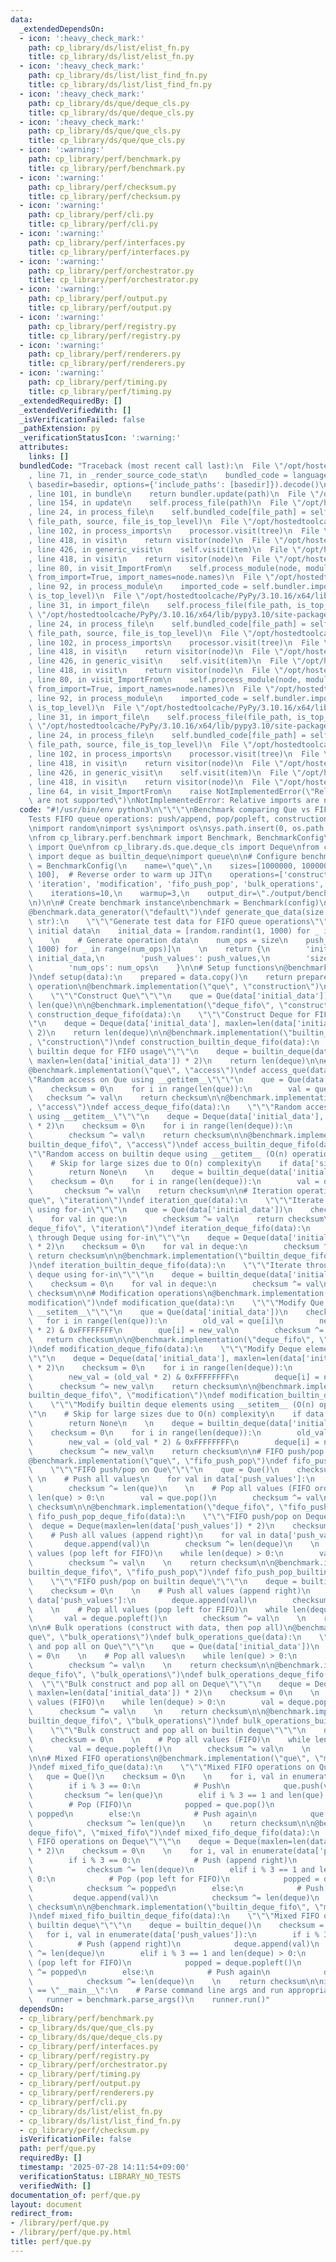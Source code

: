 ```yaml
---
data:
  _extendedDependsOn:
  - icon: ':heavy_check_mark:'
    path: cp_library/ds/list/elist_fn.py
    title: cp_library/ds/list/elist_fn.py
  - icon: ':heavy_check_mark:'
    path: cp_library/ds/list/list_find_fn.py
    title: cp_library/ds/list/list_find_fn.py
  - icon: ':heavy_check_mark:'
    path: cp_library/ds/que/deque_cls.py
    title: cp_library/ds/que/deque_cls.py
  - icon: ':heavy_check_mark:'
    path: cp_library/ds/que/que_cls.py
    title: cp_library/ds/que/que_cls.py
  - icon: ':warning:'
    path: cp_library/perf/benchmark.py
    title: cp_library/perf/benchmark.py
  - icon: ':warning:'
    path: cp_library/perf/checksum.py
    title: cp_library/perf/checksum.py
  - icon: ':warning:'
    path: cp_library/perf/cli.py
    title: cp_library/perf/cli.py
  - icon: ':warning:'
    path: cp_library/perf/interfaces.py
    title: cp_library/perf/interfaces.py
  - icon: ':warning:'
    path: cp_library/perf/orchestrator.py
    title: cp_library/perf/orchestrator.py
  - icon: ':warning:'
    path: cp_library/perf/output.py
    title: cp_library/perf/output.py
  - icon: ':warning:'
    path: cp_library/perf/registry.py
    title: cp_library/perf/registry.py
  - icon: ':warning:'
    path: cp_library/perf/renderers.py
    title: cp_library/perf/renderers.py
  - icon: ':warning:'
    path: cp_library/perf/timing.py
    title: cp_library/perf/timing.py
  _extendedRequiredBy: []
  _extendedVerifiedWith: []
  _isVerificationFailed: false
  _pathExtension: py
  _verificationStatusIcon: ':warning:'
  attributes:
    links: []
  bundledCode: "Traceback (most recent call last):\n  File \"/opt/hostedtoolcache/PyPy/3.10.16/x64/lib/pypy3.10/site-packages/onlinejudge_verify/documentation/build.py\"\
    , line 71, in _render_source_code_stat\n    bundled_code = language.bundle(stat.path,\
    \ basedir=basedir, options={'include_paths': [basedir]}).decode()\n  File \"/opt/hostedtoolcache/PyPy/3.10.16/x64/lib/pypy3.10/site-packages/onlinejudge_verify/languages/python.py\"\
    , line 101, in bundle\n    return bundler.update(path)\n  File \"/opt/hostedtoolcache/PyPy/3.10.16/x64/lib/pypy3.10/site-packages/onlinejudge_verify/languages/python_bundle.py\"\
    , line 154, in update\n    self.process_file(path)\n  File \"/opt/hostedtoolcache/PyPy/3.10.16/x64/lib/pypy3.10/site-packages/onlinejudge_verify/languages/python_bundle.py\"\
    , line 24, in process_file\n    self.bundled_code[file_path] = self.process_imports(tree,\
    \ file_path, source, file_is_top_level)\n  File \"/opt/hostedtoolcache/PyPy/3.10.16/x64/lib/pypy3.10/site-packages/onlinejudge_verify/languages/python_bundle.py\"\
    , line 102, in process_imports\n    processor.visit(tree)\n  File \"/opt/hostedtoolcache/PyPy/3.10.16/x64/lib/pypy3.10/ast.py\"\
    , line 418, in visit\n    return visitor(node)\n  File \"/opt/hostedtoolcache/PyPy/3.10.16/x64/lib/pypy3.10/ast.py\"\
    , line 426, in generic_visit\n    self.visit(item)\n  File \"/opt/hostedtoolcache/PyPy/3.10.16/x64/lib/pypy3.10/ast.py\"\
    , line 418, in visit\n    return visitor(node)\n  File \"/opt/hostedtoolcache/PyPy/3.10.16/x64/lib/pypy3.10/site-packages/onlinejudge_verify/languages/python_bundle.py\"\
    , line 80, in visit_ImportFrom\n    self.process_module(node, module_path, file_is_top_level,\
    \ from_import=True, import_names=node.names)\n  File \"/opt/hostedtoolcache/PyPy/3.10.16/x64/lib/pypy3.10/site-packages/onlinejudge_verify/languages/python_bundle.py\"\
    , line 92, in process_module\n    imported_code = self.bundler.import_file(module_path,\
    \ is_top_level)\n  File \"/opt/hostedtoolcache/PyPy/3.10.16/x64/lib/pypy3.10/site-packages/onlinejudge_verify/languages/python_bundle.py\"\
    , line 31, in import_file\n    self.process_file(file_path, is_top_level)\n  File\
    \ \"/opt/hostedtoolcache/PyPy/3.10.16/x64/lib/pypy3.10/site-packages/onlinejudge_verify/languages/python_bundle.py\"\
    , line 24, in process_file\n    self.bundled_code[file_path] = self.process_imports(tree,\
    \ file_path, source, file_is_top_level)\n  File \"/opt/hostedtoolcache/PyPy/3.10.16/x64/lib/pypy3.10/site-packages/onlinejudge_verify/languages/python_bundle.py\"\
    , line 102, in process_imports\n    processor.visit(tree)\n  File \"/opt/hostedtoolcache/PyPy/3.10.16/x64/lib/pypy3.10/ast.py\"\
    , line 418, in visit\n    return visitor(node)\n  File \"/opt/hostedtoolcache/PyPy/3.10.16/x64/lib/pypy3.10/ast.py\"\
    , line 426, in generic_visit\n    self.visit(item)\n  File \"/opt/hostedtoolcache/PyPy/3.10.16/x64/lib/pypy3.10/ast.py\"\
    , line 418, in visit\n    return visitor(node)\n  File \"/opt/hostedtoolcache/PyPy/3.10.16/x64/lib/pypy3.10/site-packages/onlinejudge_verify/languages/python_bundle.py\"\
    , line 80, in visit_ImportFrom\n    self.process_module(node, module_path, file_is_top_level,\
    \ from_import=True, import_names=node.names)\n  File \"/opt/hostedtoolcache/PyPy/3.10.16/x64/lib/pypy3.10/site-packages/onlinejudge_verify/languages/python_bundle.py\"\
    , line 92, in process_module\n    imported_code = self.bundler.import_file(module_path,\
    \ is_top_level)\n  File \"/opt/hostedtoolcache/PyPy/3.10.16/x64/lib/pypy3.10/site-packages/onlinejudge_verify/languages/python_bundle.py\"\
    , line 31, in import_file\n    self.process_file(file_path, is_top_level)\n  File\
    \ \"/opt/hostedtoolcache/PyPy/3.10.16/x64/lib/pypy3.10/site-packages/onlinejudge_verify/languages/python_bundle.py\"\
    , line 24, in process_file\n    self.bundled_code[file_path] = self.process_imports(tree,\
    \ file_path, source, file_is_top_level)\n  File \"/opt/hostedtoolcache/PyPy/3.10.16/x64/lib/pypy3.10/site-packages/onlinejudge_verify/languages/python_bundle.py\"\
    , line 102, in process_imports\n    processor.visit(tree)\n  File \"/opt/hostedtoolcache/PyPy/3.10.16/x64/lib/pypy3.10/ast.py\"\
    , line 418, in visit\n    return visitor(node)\n  File \"/opt/hostedtoolcache/PyPy/3.10.16/x64/lib/pypy3.10/ast.py\"\
    , line 426, in generic_visit\n    self.visit(item)\n  File \"/opt/hostedtoolcache/PyPy/3.10.16/x64/lib/pypy3.10/ast.py\"\
    , line 418, in visit\n    return visitor(node)\n  File \"/opt/hostedtoolcache/PyPy/3.10.16/x64/lib/pypy3.10/site-packages/onlinejudge_verify/languages/python_bundle.py\"\
    , line 64, in visit_ImportFrom\n    raise NotImplementedError(\"Relative imports\
    \ are not supported\")\nNotImplementedError: Relative imports are not supported\n"
  code: "#!/usr/bin/env python3\n\"\"\"\nBenchmark comparing Que vs FIFO queue alternatives.\n\
    Tests FIFO queue operations: push/append, pop/popleft, construction.\n\"\"\"\n\
    \nimport random\nimport sys\nimport os\nsys.path.insert(0, os.path.dirname(os.path.dirname(os.path.abspath(__file__))))\n\
    \nfrom cp_library.perf.benchmark import Benchmark, BenchmarkConfig\nfrom cp_library.ds.que.que_cls\
    \ import Que\nfrom cp_library.ds.que.deque_cls import Deque\nfrom collections\
    \ import deque as builtin_deque\nimport queue\n\n# Configure benchmark\nconfig\
    \ = BenchmarkConfig(\n    name=\"que\",\n    sizes=[1000000, 100000, 10000, 1000,\
    \ 100],  # Reverse order to warm up JIT\n    operations=['construction', 'access',\
    \ 'iteration', 'modification', 'fifo_push_pop', 'bulk_operations', 'mixed_fifo'],\n\
    \    iterations=10,\n    warmup=3,\n    output_dir=\"./output/benchmark_results/que\"\
    \n)\n\n# Create benchmark instance\nbenchmark = Benchmark(config)\n\n# Data generator\n\
    @benchmark.data_generator(\"default\")\ndef generate_que_data(size: int, operation:\
    \ str):\n    \"\"\"Generate test data for FIFO queue operations\"\"\"\n    # Generate\
    \ initial data\n    initial_data = [random.randint(1, 1000) for _ in range(size)]\n\
    \    \n    # Generate operation data\n    num_ops = size\n    push_values = [random.randint(1,\
    \ 1000) for _ in range(num_ops)]\n    \n    return {\n        'initial_data':\
    \ initial_data,\n        'push_values': push_values,\n        'size': size,\n\
    \        'num_ops': num_ops\n    }\n\n# Setup functions\n@benchmark.setup(\"default\"\
    )\ndef setup(data):\n    prepared = data.copy()\n    return prepared\n\n# Construction\
    \ operation\n@benchmark.implementation(\"que\", \"construction\")\ndef construction_que(data):\n\
    \    \"\"\"Construct Que\"\"\"\n    que = Que(data['initial_data'])\n    return\
    \ len(que)\n\n@benchmark.implementation(\"deque_fifo\", \"construction\")\ndef\
    \ construction_deque_fifo(data):\n    \"\"\"Construct Deque for FIFO usage\"\"\
    \"\n    deque = Deque(data['initial_data'], maxlen=len(data['initial_data']) *\
    \ 2)\n    return len(deque)\n\n@benchmark.implementation(\"builtin_deque_fifo\"\
    , \"construction\")\ndef construction_builtin_deque_fifo(data):\n    \"\"\"Construct\
    \ builtin deque for FIFO usage\"\"\"\n    deque = builtin_deque(data['initial_data'],\
    \ maxlen=len(data['initial_data']) * 2)\n    return len(deque)\n\n# Access operations\n\
    @benchmark.implementation(\"que\", \"access\")\ndef access_que(data):\n    \"\"\
    \"Random access on Que using __getitem__\"\"\"\n    que = Que(data['initial_data'])\n\
    \    checksum = 0\n    for i in range(len(que)):\n        val = que[i]\n     \
    \   checksum ^= val\n    return checksum\n\n@benchmark.implementation(\"deque_fifo\"\
    , \"access\")\ndef access_deque_fifo(data):\n    \"\"\"Random access on Deque\
    \ using __getitem__\"\"\"\n    deque = Deque(data['initial_data'], maxlen=len(data['initial_data'])\
    \ * 2)\n    checksum = 0\n    for i in range(len(deque)):\n        val = deque[i]\n\
    \        checksum ^= val\n    return checksum\n\n@benchmark.implementation(\"\
    builtin_deque_fifo\", \"access\")\ndef access_builtin_deque_fifo(data):\n    \"\
    \"\"Random access on builtin deque using __getitem__ (O(n) operation)\"\"\"\n\
    \    # Skip for large sizes due to O(n) complexity\n    if data['size'] > 10000:\n\
    \        return None\n    \n    deque = builtin_deque(data['initial_data'])\n\
    \    checksum = 0\n    for i in range(len(deque)):\n        val = deque[i]\n \
    \       checksum ^= val\n    return checksum\n\n# Iteration operations\n@benchmark.implementation(\"\
    que\", \"iteration\")\ndef iteration_que(data):\n    \"\"\"Iterate through Que\
    \ using for-in\"\"\"\n    que = Que(data['initial_data'])\n    checksum = 0\n\
    \    for val in que:\n        checksum ^= val\n    return checksum\n\n@benchmark.implementation(\"\
    deque_fifo\", \"iteration\")\ndef iteration_deque_fifo(data):\n    \"\"\"Iterate\
    \ through Deque using for-in\"\"\"\n    deque = Deque(data['initial_data'], maxlen=len(data['initial_data'])\
    \ * 2)\n    checksum = 0\n    for val in deque:\n        checksum ^= val\n   \
    \ return checksum\n\n@benchmark.implementation(\"builtin_deque_fifo\", \"iteration\"\
    )\ndef iteration_builtin_deque_fifo(data):\n    \"\"\"Iterate through builtin\
    \ deque using for-in\"\"\"\n    deque = builtin_deque(data['initial_data'])\n\
    \    checksum = 0\n    for val in deque:\n        checksum ^= val\n    return\
    \ checksum\n\n# Modification operations\n@benchmark.implementation(\"que\", \"\
    modification\")\ndef modification_que(data):\n    \"\"\"Modify Que elements using\
    \ __setitem__\"\"\"\n    que = Que(data['initial_data'])\n    checksum = 0\n \
    \   for i in range(len(que)):\n        old_val = que[i]\n        new_val = (old_val\
    \ * 2) & 0xFFFFFFFF\n        que[i] = new_val\n        checksum ^= new_val\n \
    \   return checksum\n\n@benchmark.implementation(\"deque_fifo\", \"modification\"\
    )\ndef modification_deque_fifo(data):\n    \"\"\"Modify Deque elements using __setitem__\"\
    \"\"\n    deque = Deque(data['initial_data'], maxlen=len(data['initial_data'])\
    \ * 2)\n    checksum = 0\n    for i in range(len(deque)):\n        old_val = deque[i]\n\
    \        new_val = (old_val * 2) & 0xFFFFFFFF\n        deque[i] = new_val\n  \
    \      checksum ^= new_val\n    return checksum\n\n@benchmark.implementation(\"\
    builtin_deque_fifo\", \"modification\")\ndef modification_builtin_deque_fifo(data):\n\
    \    \"\"\"Modify builtin deque elements using __setitem__ (O(n) operation)\"\"\
    \"\n    # Skip for large sizes due to O(n) complexity\n    if data['size'] > 10000:\n\
    \        return None\n    \n    deque = builtin_deque(data['initial_data'])\n\
    \    checksum = 0\n    for i in range(len(deque)):\n        old_val = deque[i]\n\
    \        new_val = (old_val * 2) & 0xFFFFFFFF\n        deque[i] = new_val\n  \
    \      checksum ^= new_val\n    return checksum\n\n# FIFO push/pop operations\n\
    @benchmark.implementation(\"que\", \"fifo_push_pop\")\ndef fifo_push_pop_que(data):\n\
    \    \"\"\"FIFO push/pop on Que\"\"\"\n    que = Que()\n    checksum = 0\n   \
    \ \n    # Push all values\n    for val in data['push_values']:\n        que.push(val)\n\
    \        checksum ^= len(que)\n    \n    # Pop all values (FIFO order)\n    while\
    \ len(que) > 0:\n        val = que.pop()\n        checksum ^= val\n    \n    return\
    \ checksum\n\n@benchmark.implementation(\"deque_fifo\", \"fifo_push_pop\")\ndef\
    \ fifo_push_pop_deque_fifo(data):\n    \"\"\"FIFO push/pop on Deque\"\"\"\n  \
    \  deque = Deque(maxlen=len(data['push_values']) * 2)\n    checksum = 0\n    \n\
    \    # Push all values (append right)\n    for val in data['push_values']:\n \
    \       deque.append(val)\n        checksum ^= len(deque)\n    \n    # Pop all\
    \ values (pop left for FIFO)\n    while len(deque) > 0:\n        val = deque.popleft()\n\
    \        checksum ^= val\n    \n    return checksum\n\n@benchmark.implementation(\"\
    builtin_deque_fifo\", \"fifo_push_pop\")\ndef fifo_push_pop_builtin_deque_fifo(data):\n\
    \    \"\"\"FIFO push/pop on builtin deque\"\"\"\n    deque = builtin_deque()\n\
    \    checksum = 0\n    \n    # Push all values (append right)\n    for val in\
    \ data['push_values']:\n        deque.append(val)\n        checksum ^= len(deque)\n\
    \    \n    # Pop all values (pop left for FIFO)\n    while len(deque) > 0:\n \
    \       val = deque.popleft()\n        checksum ^= val\n    \n    return checksum\n\
    \n\n# Bulk operations (construct with data, then pop all)\n@benchmark.implementation(\"\
    que\", \"bulk_operations\")\ndef bulk_operations_que(data):\n    \"\"\"Bulk construct\
    \ and pop all on Que\"\"\"\n    que = Que(data['initial_data'])\n    checksum\
    \ = 0\n    \n    # Pop all values\n    while len(que) > 0:\n        val = que.pop()\n\
    \        checksum ^= val\n    \n    return checksum\n\n@benchmark.implementation(\"\
    deque_fifo\", \"bulk_operations\")\ndef bulk_operations_deque_fifo(data):\n  \
    \  \"\"\"Bulk construct and pop all on Deque\"\"\"\n    deque = Deque(data['initial_data'],\
    \ maxlen=len(data['initial_data']) * 2)\n    checksum = 0\n    \n    # Pop all\
    \ values (FIFO)\n    while len(deque) > 0:\n        val = deque.popleft()\n  \
    \      checksum ^= val\n    \n    return checksum\n\n@benchmark.implementation(\"\
    builtin_deque_fifo\", \"bulk_operations\")\ndef bulk_operations_builtin_deque_fifo(data):\n\
    \    \"\"\"Bulk construct and pop all on builtin deque\"\"\"\n    deque = builtin_deque(data['initial_data'])\n\
    \    checksum = 0\n    \n    # Pop all values (FIFO)\n    while len(deque) > 0:\n\
    \        val = deque.popleft()\n        checksum ^= val\n    \n    return checksum\n\
    \n\n# Mixed FIFO operations\n@benchmark.implementation(\"que\", \"mixed_fifo\"\
    )\ndef mixed_fifo_que(data):\n    \"\"\"Mixed FIFO operations on Que\"\"\"\n \
    \   que = Que()\n    checksum = 0\n    \n    for i, val in enumerate(data['push_values']):\n\
    \        if i % 3 == 0:\n            # Push\n            que.push(val)\n     \
    \       checksum ^= len(que)\n        elif i % 3 == 1 and len(que) > 0:\n    \
    \        # Pop (FIFO)\n            popped = que.pop()\n            checksum ^=\
    \ popped\n        else:\n            # Push again\n            que.push(val)\n\
    \            checksum ^= len(que)\n    \n    return checksum\n\n@benchmark.implementation(\"\
    deque_fifo\", \"mixed_fifo\")\ndef mixed_fifo_deque_fifo(data):\n    \"\"\"Mixed\
    \ FIFO operations on Deque\"\"\"\n    deque = Deque(maxlen=len(data['push_values'])\
    \ * 2)\n    checksum = 0\n    \n    for i, val in enumerate(data['push_values']):\n\
    \        if i % 3 == 0:\n            # Push (append right)\n            deque.append(val)\n\
    \            checksum ^= len(deque)\n        elif i % 3 == 1 and len(deque) >\
    \ 0:\n            # Pop (pop left for FIFO)\n            popped = deque.popleft()\n\
    \            checksum ^= popped\n        else:\n            # Push again\n   \
    \         deque.append(val)\n            checksum ^= len(deque)\n    \n    return\
    \ checksum\n\n@benchmark.implementation(\"builtin_deque_fifo\", \"mixed_fifo\"\
    )\ndef mixed_fifo_builtin_deque_fifo(data):\n    \"\"\"Mixed FIFO operations on\
    \ builtin deque\"\"\"\n    deque = builtin_deque()\n    checksum = 0\n    \n \
    \   for i, val in enumerate(data['push_values']):\n        if i % 3 == 0:\n  \
    \          # Push (append right)\n            deque.append(val)\n            checksum\
    \ ^= len(deque)\n        elif i % 3 == 1 and len(deque) > 0:\n            # Pop\
    \ (pop left for FIFO)\n            popped = deque.popleft()\n            checksum\
    \ ^= popped\n        else:\n            # Push again\n            deque.append(val)\n\
    \            checksum ^= len(deque)\n    \n    return checksum\n\nif __name__\
    \ == \"__main__\":\n    # Parse command line args and run appropriate mode\n \
    \   runner = benchmark.parse_args()\n    runner.run()"
  dependsOn:
  - cp_library/perf/benchmark.py
  - cp_library/ds/que/que_cls.py
  - cp_library/ds/que/deque_cls.py
  - cp_library/perf/interfaces.py
  - cp_library/perf/registry.py
  - cp_library/perf/orchestrator.py
  - cp_library/perf/timing.py
  - cp_library/perf/output.py
  - cp_library/perf/renderers.py
  - cp_library/perf/cli.py
  - cp_library/ds/list/elist_fn.py
  - cp_library/ds/list/list_find_fn.py
  - cp_library/perf/checksum.py
  isVerificationFile: false
  path: perf/que.py
  requiredBy: []
  timestamp: '2025-07-28 14:11:54+09:00'
  verificationStatus: LIBRARY_NO_TESTS
  verifiedWith: []
documentation_of: perf/que.py
layout: document
redirect_from:
- /library/perf/que.py
- /library/perf/que.py.html
title: perf/que.py
---
```

